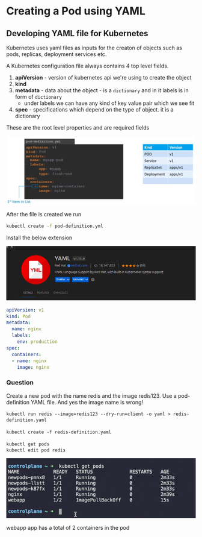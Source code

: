 # Creating a Pod using YAML

## Developing YAML file for Kubernetes
Kubernetes uses yaml files as inputs for the creaton of objects such as pods, replicas, deployment services etc.

A Kubernetes configuration file always contains 4 top level fields.
1. **apiVersion** - version of kubernetes api we're using to create the object
2. **kind**
3. **metadata** - data about the object - is a `dictionary` and in it labels is in form of `dictionary` 
    - under labels we can have any kind of key value pair which we see fit
4. **spec** - specifications which depend on the type of object. it is a dictionary

These are the root level properties and are required fields 

![alt text](image-4.png)

After the file is created we run

```bash
kubectl create -f pod-definition.yml
```

Install the below extension

![alt text](image-5.png)


```yaml
apiVersion: v1
kind: Pod
metadata:
  name: nginx
  labels:
    env: production
spec:
  containers:
  - name: nginx
    image: nginx
```

### Question
Create a new pod with the name redis and the image redis123.
Use a pod-definition YAML file. And yes the image name is wrong!

```
kubectl run redis --image=redis123 --dry-run=client -o yaml > redis-definition.yaml

kubectl create -f redis-definition.yaml

kubectl get pods
kubectl edit pod redis
```

![alt text](image-6.png)

webapp app has a total of 2 containers in the pod